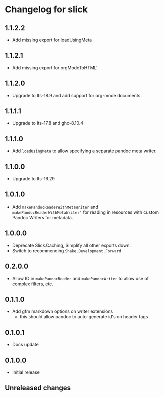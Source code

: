 # Changelog for slick

## 1.1.2.2
- Add missing export for loadUsingMeta

## 1.1.2.1
- Add missing export for orgModeToHTML'

## 1.1.2.0
- Upgrade to lts-18.9 and add support for org-mode documents.

## 1.1.1.1
- Upgrade to lts-17.8 and ghc-8.10.4

## 1.1.1.0
- Add `loadUsingMeta` to allow specifying a separate pandoc meta writer.

## 1.1.0.0
- Upgrade to lts-16.29

## 1.0.1.0
- Add `makePandocReaderWithMetaWriter` and `makePandocReaderWithMetaWriter'` for reading in resources with custom Pandoc Writers for metadata.

## 1.0.0.0
- Deprecate Slick.Caching, Simplify all other exports down.
- Switch to recommending `Shake.Development.Forward`

## 0.2.0.0
- Allow IO in `makePandocReader` and `makePandocWriter` to allow use of complex filters, etc.

## 0.1.1.0
- Add gfm markdown options on writer extensions
    - this should allow pandoc to auto-generate id's on header tags

## 0.1.0.1
- Docs update

## 0.1.0.0
- Initial release

## Unreleased changes
